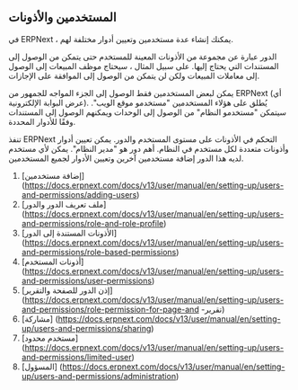 ## المستخدمين والأذونات

في ERPNext ، يمكنك إنشاء عدة مستخدمين وتعيين أدوار مختلفة لهم.

الدور عبارة عن مجموعة من الأذونات المعينة للمستخدم حتى يتمكن من الوصول إلى المستندات التي يحتاج إليها. على سبيل المثال ، سيحتاج موظف المبيعات إلى الوصول إلى معاملات المبيعات ولكن لن يتمكن من الوصول إلى الموافقة على الإجازات.

يمكن لبعض المستخدمين فقط الوصول إلى الجزء المواجه للجمهور من ERPNext (أي عرض البوابة الإلكترونية). يُطلق على هؤلاء المستخدمين "مستخدمو موقع الويب". سيتمكن "مستخدمو النظام" من الوصول إلى الوحدات ويمكنهم الوصول إلى المستندات وفقًا للأدوار المحددة.

تنفذ ERPNext التحكم في الأذونات على مستوى المستخدم والدور. يمكن تعيين أدوار وأذونات متعددة لكل مستخدم في النظام. أهم دور هو "مدير النظام". يمكن لأي مستخدم لديه هذا الدور إضافة مستخدمين آخرين وتعيين الأدوار لجميع المستخدمين.

1. [إضافة مستخدمين] (https://docs.erpnext.com/docs/v13/user/manual/en/setting-up/users-and-permissions/adding-users)
2. [ملف تعريف الدور والدور] (https://docs.erpnext.com/docs/v13/user/manual/en/setting-up/users-and-permissions/role-and-role-profile)
3. [الأذونات المستندة إلى الدور] (https://docs.erpnext.com/docs/v13/user/manual/en/setting-up/users-and-permissions/role-based-permissions)
4. [أذونات المستخدم] (https://docs.erpnext.com/docs/v13/user/manual/en/setting-up/users-and-permissions/user-permissions)
5. [إذن الدور للصفحة والتقرير] (https://docs.erpnext.com/docs/v13/user/manual/en/setting-up/users-and-permissions/role-permission-for-page-and -تقرير)
6. [مشاركة] (https://docs.erpnext.com/docs/v13/user/manual/en/setting-up/users-and-permissions/sharing)
7. [مستخدم محدود] (https://docs.erpnext.com/docs/v13/user/manual/en/setting-up/users-and-permissions/limited-user)
8. [المسؤول] (https://docs.erpnext.com/docs/v13/user/manual/en/setting-up/users-and-permissions/administration)